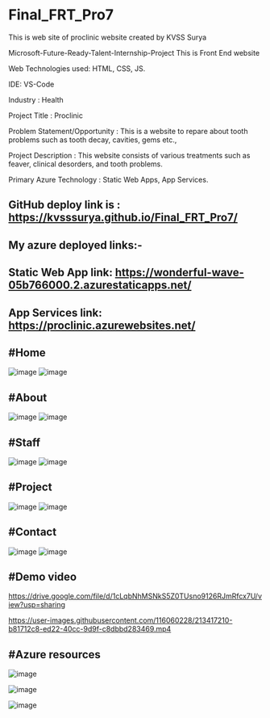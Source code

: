 # Final_FRT_Pro7
This is web site of proclinic website created by KVSS Surya

Microsoft-Future-Ready-Talent-Internship-Project This is Front End website

Web Technologies used: HTML, CSS, JS.

IDE: VS-Code

Industry : Health

Project Title : Proclinic

Problem Statement/Opportunity : This is a website to repare about tooth problems such as tooth decay, cavities, gems etc.,

Project Description : This website consists of various treatments such as feaver, clinical desorders, and tooth problems.

Primary Azure Technology : Static Web Apps, App Services.

## GitHub deploy link is : https://kvsssurya.github.io/Final_FRT_Pro7/

## My azure deployed links:- 

## Static Web App link: https://wonderful-wave-05b766000.2.azurestaticapps.net/

## App Services link: https://proclinic.azurewebsites.net/


## #Home
![image](https://user-images.githubusercontent.com/116060228/213412565-a3dc6973-956f-4e33-8934-823f73bc26fb.png)
![image](https://user-images.githubusercontent.com/116060228/213412631-9df10800-e185-455b-b21e-1d1cfb02d7e3.png)

## #About
![image](https://user-images.githubusercontent.com/116060228/213413008-a52a2d46-76f4-4147-bc0d-fdc288a8c751.png)
![image](https://user-images.githubusercontent.com/116060228/213413077-cbeac584-2c73-4232-af38-e2fb7fb4b31c.png)

## #Staff
![image](https://user-images.githubusercontent.com/116060228/213413316-6d34cd89-f259-4bc4-8b00-0b3483e02c68.png)
![image](https://user-images.githubusercontent.com/116060228/213413398-a878b5ff-f967-4b9c-9eea-91677e80261f.png)

## #Project
![image](https://user-images.githubusercontent.com/116060228/213413841-d18afd00-414c-4114-9a78-3bac2bda8208.png)
![image](https://user-images.githubusercontent.com/116060228/213413917-81d5f0b0-9e6f-44e9-9e4f-ee8eae9575c2.png)

## #Contact
![image](https://user-images.githubusercontent.com/116060228/213414078-1b64ed03-0d33-4815-b590-25b26bbdc0e0.png)
![image](https://user-images.githubusercontent.com/116060228/213414166-fc7b367f-9994-4e11-9f04-ef1799c88fbd.png)


## #Demo video
https://drive.google.com/file/d/1cLqbNhMSNkS5Z0TUsno9126RJmRfcx7U/view?usp=sharing

https://user-images.githubusercontent.com/116060228/213417210-b81712c8-ed22-40cc-9d9f-c8dbbd283469.mp4






## #Azure resources
![image](https://user-images.githubusercontent.com/116060228/213414808-01381703-394c-441c-93b7-1f44ea0e9c38.png)

![image](https://user-images.githubusercontent.com/116060228/213414730-79a701f0-de08-4d53-9612-aca3907e46c2.png)

![image](https://user-images.githubusercontent.com/116060228/213414639-d74a102c-cfd7-45e9-a869-8b1312b75197.png)


